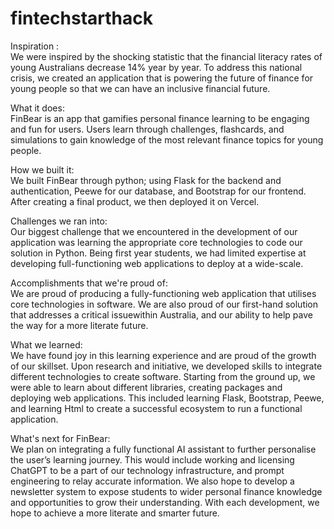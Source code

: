 # fintechstarthack

Inspiration :           
We were inspired by the shocking statistic that the financial literacy rates of young Australians decrease 14% year by year. To address this national crisis, we created an application that is powering the future of finance for young people so that we can have an inclusive financial future.

What it does:   
FinBear is an app that gamifies personal finance learning to be engaging and fun for users. Users learn through challenges, flashcards, and simulations to gain knowledge of the most relevant finance topics for young people.

How we built it:  
We built FinBear through python; using Flask for the backend and authentication, Peewe for our database, and Bootstrap for our frontend. After creating a final product, we then deployed it on Vercel.

Challenges we ran into:   
Our biggest challenge that we encountered in the development of our application was learning the appropriate core technologies to code our solution in Python. Being first year students, we had limited expertise at developing full-functioning web applications to deploy at a wide-scale.

Accomplishments that we're proud of:  
We are proud of producing a fully-functioning web application that utilises core technologies in software. We are also proud of our first-hand solution that addresses a critical issuewithin Australia, and our ability to help pave the way for a more literate future.

What we learned:  
We have found joy in this learning experience and are proud of the growth of our skillset. Upon research and initiative, we developed skills to integrate different technologies to create software. Starting from the ground up, we were able to learn about different libraries, creating packages and deploying web applications. This included learning Flask, Bootstrap, Peewe, and learning Html to create a successful ecosystem to run a functional application.

What's next for FinBear:  
We plan on integrating a fully functional AI assistant to further personalise the user’s learning journey. This would include working and licensing ChatGPT to be a part of our technology infrastructure, and prompt engineering to relay accurate information. We also hope to develop a newsletter system to expose students to wider personal finance knowledge and opportunities to grow their understanding. With each development, we hope to achieve a more literate and smarter future.
